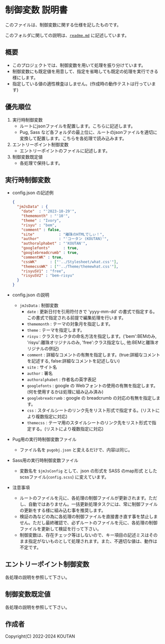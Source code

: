 # 制御変数 説明書

このファイルは、制御変数に関する仕様を記したものです。

このフォルダに関しての説明は、[`readme.md`](./README.md) に記述しています。

## 概要

- このプロジェクトでは、制御変数を用いて処理を振り分けています。
- 制御変数にも既定値を用意して、指定を省略しても既定の処理を実行できる様にします。
- 指定している値の適性検査はしません。(作成時の動作テストは行っています)

## 優先順位

1. 実行時制御変数
   - ルートにjsonファイルを配置します。こちらに記述します。
   - Pug, Sass など各フォルダの最上位に、ルートのjsonファイルを適切に変換して配置します。こちらを各処理で読み込みます。
2. エントリーポイント制御変数
   - エントリーポイントのファイルに記述します。
3. 制御変数既定値
   - 各処理で保持します。

## 実行時制御変数

- config.json の記述例

  ```JSON:config.json
  {
    "jmJsData" : {
      "date"  : "'2023-10-29'",
      "thememonth" : "'10'",
      "theme" : "Ivory",
      "risyu" : "bem",
      "comment" : false,
      "site"           : "離珠のHTMLでしぃ！",
      "author"         : "'コータン (KOUTAN)'",
      "authoralphabet" : "'KOUTAN'",
      "googlefonts"      : true,
      "googlebreadcrumb" : true,
      "commentWK" : true,
      "cssWK"      : ["'../Stylesheet/what.css'"],
      "themecssWK" : ["'../Theme/themewhat.css'"],
      "risyuSV1" : "free",
      "risyuSV2" : "bem-risyu"
    }
  }
  ```

- config.json の説明

  - `jmJsData` : 制御変数
    - `date`  : 更新日付を引用符付きで 'yyyy-mm-dd' の書式で指定する。この書式で指定される前提で編集処理を行います。
    - `thememonth`  : テーマの対象月を指定します。
    - `theme` : テーマを指定します。
    - `risyu` : クラスセレクタの命名方法を指定します。('bem':BEMのみ, 'risyu':離珠オリジナルのみ, 'free':クラス指定なし, 他:BEMと離珠オリジナルの併記)
    - `comment` : 詳細なコメントの有無を指定します。(true:詳細なコメントを記述する, false:詳細なコメントを記述しない)
    - `site` : サイト名
    - `author` : 署名
    - `authoralphabet` : 作者名の英字表記
    - `googlefonts` : google の Webフォントの使用の有無を指定します。 (何を使用するかは処理に組み込み済み)
    - `googlebreadcrumb` : google の breadcrumb の対応の有無を指定します。
    - `css` : スタイルシートのリンク先をリスト形式で指定する。(リストにより複数指定に対応)
    - `themecss` : テーマ用のスタイルシートのリンク先をリスト形式で指定する。(リストにより複数指定に対応)

- Pug用の実行時制御変数ファイル
  - ファイル名を `pugobj.json` と変えるだけで、内容は同じ。

- Sass用の実行時制御変数ファイル
  - 変数名を `$jmJsConfig` として、json の形式を SASS のmap形式 とした scssファイル(`config.scss`) に変えています。

- 注意事項
  - ルートのファイルを元に、各処理の制御ファイルが更新されます。ただし、自動ではありません。一括更新処理タスクには、常に制御ファイルの更新をする様に組み込む事を推奨します。
  - 検証の為などの為に各処理の制御ファイルを直接書き直す事を禁止しません。ただし最終確認で、必ずルートのファイルを元に、各処理の制御ファイルを更新して検証を行って下さい。
  - 制御変数は、存在チェック等はしないので、キー項目の記述ミスはそのまま指定がないものとして処理されます。また、不適切な値は、動作は不定です。

## エントリーポイント制御変数

各処理の説明を参照して下さい。

## 制御変数既定値

各処理の説明を参照して下さい。

## 作成者

Copyright(C) 2022-2024 KOUTAN
